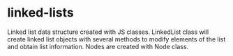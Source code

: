 # linked-lists

Linked list data structure created with JS classes. LinkedList class will create linked list objects with several methods to modify elements of the list and obtain list information. Nodes are created with Node class.
